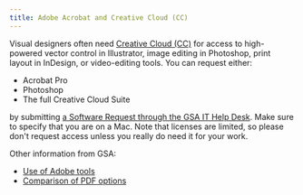 ```yaml
---
title: Adobe Acrobat and Creative Cloud (CC)
---
```


Visual designers often need [Creative Cloud (CC)](https://www.adobe.com/creativecloud.html) for access to high-powered vector control in Illustrator, image editing in Photoshop, print layout in InDesign, or video-editing tools. You can request either:

- Acrobat Pro
- Photoshop
- The full Creative Cloud Suite

by submitting [a Software Request through the GSA IT Help Desk](https://gsa.servicenowservices.com/sp/?id=sc_cat_item&sys_id=1bfdfdca78d3a400ce3ddff91a64940b). Make sure to specify that you are on a Mac. Note that licenses are limited, so please don't request access unless you really do need it for your work.

Other information from GSA:

- [Use of Adobe tools](https://gsa.servicenowservices.com/sp/?id=kb_category&kb_category=5214a9aadbe87f042b02388d7c961958&kb_id=ae19594bdba4834007d97e721f96190c)
- [Comparison of PDF options](https://docs.google.com/document/d/1q_iiV3DE1_e4EwRZ30fiPoF2Bor60RYLQgneY5hoIpQ/edit)
